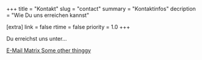 +++
title = "Kontakt"
slug = "contact"
summary = "Kontaktinfos"
decription = "Wie Du uns erreichen kannst"

[extra]
link = false
rtime = false
priority = 1.0
+++

<p class="mb-3 text-center">
    Du erreichst uns unter...
</p>

<div class="w-100 text-center">
    <div class="text-center btn-group mx-2 my-1 p-0" aria-label="Contact Links">
        <a class="btn btn-lg btn-dark btn-email" href="mailto:example.org" itemtype="relatedLink">
            <i class="bi bi-envelope"></i> E-Mail
        </a>
        <a class="btn btn-lg btn-dark btn-email" href="example.org" itemtype="relatedLink">
            <i class="bi bi-chat-left-text-fill"></i> Matrix
        </a>
        <a class="btn btn-lg btn-dark btn-email" href="example.org" itemtype="relatedLink">
            <i class="bi bi-chat-left-text-fill"></i> Some other thinggy
        </a>
    </div>
</div>
